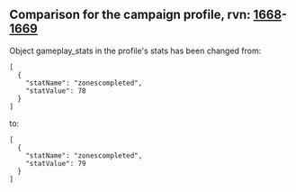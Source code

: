 ## Comparison for the campaign profile, rvn: [1668](https://github.com/PRO100KatYT/FortniteProfileRevisions/tree/main/profiles/campaign/1668%20campaign.json)-[1669](https://github.com/PRO100KatYT/FortniteProfileRevisions/tree/main/profiles/campaign/1669%20campaign.json)

Object gameplay_stats in the profile's stats has been changed from:

```
[
  {
    "statName": "zonescompleted",
    "statValue": 78
  }
]
```

to:

```
[
  {
    "statName": "zonescompleted",
    "statValue": 79
  }
]
```

<br><br>
